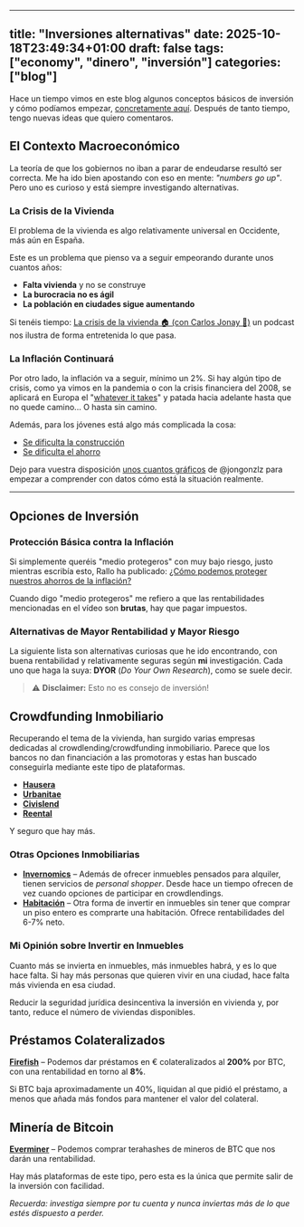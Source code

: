 
---
title: "Inversiones alternativas"
date: 2025-10-18T23:49:34+01:00
draft: false
tags: ["economy", "dinero", "inversión"]
categories: ["blog"]
---

Hace un tiempo vimos en este blog algunos conceptos básicos de inversión y cómo podíamos empezar, [concretamente aquí](https://jesusnoseq.com/posts/investment/). Después de tanto tiempo, tengo nuevas ideas que quiero comentaros.

## El Contexto Macroeconómico

La teoría de que los gobiernos no iban a parar de endeudarse resultó ser correcta. Me ha ido bien apostando con eso en mente: *"numbers go up"*. Pero uno es curioso y está siempre investigando alternativas.

### La Crisis de la Vivienda

El problema de la vivienda es algo relativamente universal en Occidente, más aún en España.

Este es un problema que pienso va a seguir empeorando durante unos cuantos años:

- **Falta vivienda** y no se construye
- **La burocracia no es ágil**
- **La población en ciudades sigue aumentando**

Si tenéis tiempo: [La crisis de la vivienda 🏠 (con Carlos Jonay 🤘)](https://www.youtube.com/live/3tsfUNRwIQM?si=PA5mQ6k7sgXC_F89) un podcast nos ilustra de forma entretenida lo que pasa.

### La Inflación Continuará

Por otro lado, la inflación va a seguir, mínimo un 2%. Si hay algún tipo de crisis, como ya vimos en la pandemia o con la crisis financiera del 2008, se aplicará en Europa el "[whatever it takes](https://youtu.be/W97hM8eCE5g?si=4UBVa89SPLrviVpG)" y patada hacia adelante hasta que no quede camino... O hasta sin camino.

Además, para los jóvenes está algo más complicada la cosa:

- [Se dificulta la construcción](https://x.com/mateoamayaq/status/1979238505453646078)
- [Se dificulta el ahorro](https://x.com/JorgeGalindo/status/1977689011658354994)

Dejo para vuestra disposición [unos cuantos gráficos](https://www.notion.so/217f0c22a6908003a754f3050dff68c8) de @jongonzlz para empezar a comprender con datos cómo está la situación realmente.

---

## Opciones de Inversión

### Protección Básica contra la Inflación

Si simplemente queréis "medio protegeros" con muy bajo riesgo, justo mientras escribía esto, Rallo ha publicado: [¿Cómo podemos proteger nuestros ahorros de la inflación?](https://youtu.be/1_fUnR1htZU?si=eQ9Pqf6qvjYF_IEC)

Cuando digo "medio protegeros" me refiero a que las rentabilidades mencionadas en el vídeo son **brutas**, hay que pagar impuestos.

### Alternativas de Mayor Rentabilidad y Mayor Riesgo

La siguiente lista son alternativas curiosas que he ido encontrando, con buena rentabilidad y relativamente seguras según **mi** investigación. Cada uno que haga la suya: **DYOR** (*Do Your Own Research*), como se suele decir.

> ⚠️ **Disclaimer:** Esto no es consejo de inversión!


## Crowdfunding Inmobiliario

Recuperando el tema de la vivienda, han surgido varias empresas dedicadas al crowdlending/crowdfunding inmobiliario. Parece que los bancos no dan financiación a las promotoras y estas han buscado conseguirla mediante este tipo de plataformas.

- **[Hausera](https://hausera.io/)**
- **[Urbanitae](https://urbanitae.com/es/)**
- **[Civislend](https://www.civislend.com/)**
- **[Reental](https://www.reental.co)**

Y seguro que hay más.

### Otras Opciones Inmobiliarias

- **[Invernomics](https://invernomics.com/)** – Además de ofrecer inmuebles pensados para alquiler, tienen servicios de *personal shopper*. Desde hace un tiempo ofrecen de vez cuando opciones de participar en crowdlendings.
- **[Habitación](https://habitacion.com/)** – Otra forma de invertir en inmuebles sin tener que comprar un piso entero es comprarte una habitación. Ofrece rentabilidades del 6-7% neto.

### Mi Opinión sobre Invertir en Inmuebles

Cuanto más se invierta en inmuebles, más inmuebles habrá, y es lo que hace falta. Si hay más personas que quieren vivir en una ciudad, hace falta más vivienda en esa ciudad.

Reducir la seguridad jurídica desincentiva la inversión en vivienda y, por tanto, reduce el número de viviendas disponibles.


## Préstamos Colateralizados

**[Firefish](https://firefish.io?ref=satoshi2138)** – Podemos dar préstamos en € colateralizados al **200%** por BTC, con una rentabilidad en torno al **8%**.

Si BTC baja aproximadamente un 40%, liquidan al que pidió el préstamo, a menos que añada más fondos para mantener el valor del colateral.

## Minería de Bitcoin

**[Everminer](https://everminer.io/)** – Podemos comprar terahashes de mineros de BTC que nos darán una rentabilidad. 

Hay más plataformas de este tipo, pero esta es la única que permite salir de la inversión con facilidad.

*Recuerda: investiga siempre por tu cuenta y nunca inviertas más de lo que estés dispuesto a perder.*